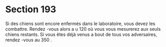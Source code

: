 # Section 193

Si des chiens sont encore enfermés dans le laboratoire, vous devez les combattre.
Rendez -vous alors a u  120  où vous vous mesurerez aux seuls chiens restants. Si vous
êtes déjà venus a bout de tous vos adversaires, rendez -vous au  350 .